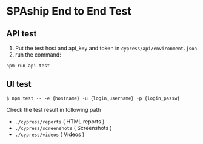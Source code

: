 # SPAship End to End Test

## API test

1. Put the test host and api_key and token in `cypress/api/environment.json`
2. run the command:

```shell
npm run api-test
```

## UI test

```shell
$ npm test -- -e {hostname} -u {login_username} -p {login_passw}
```

Check the test result in following path

- `./cypress/reports` ( HTML reports )
- `./cypress/screenshots` ( Screenshots )
- `./cypress/videos` ( Videos )
